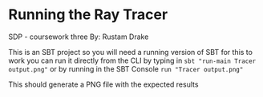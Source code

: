 Running the Ray Tracer
=====================

SDP - coursework three
By:
Rustam Drake


This is an SBT project so you will need a running version of SBT for this to work
you can run it directly from the CLI by typing in 
``` sbt "run-main Tracer output.png" ```
or by running in the SBT Console 
```run "Tracer output.png"```

This should generate a PNG file with the expected results
